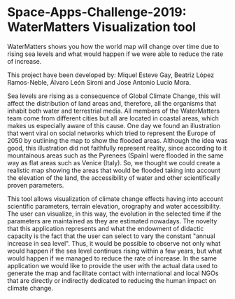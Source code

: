 # Space-Apps-Challenge-2019: WaterMatters Visualization tool

WaterMatters shows you how the world map will change over time due to rising sea levels and what would happen if we were able to reduce the rate of increase.

This project have been developed by: Miquel Esteve Gay, Beatriz López Ramos-Neble, Álvaro León Sironi and Jose Antonio Lucio Mora.

Sea levels are rising as a consequence of Global Climate Change, this will affect the distribution of land areas and, therefore, all the organisms that inhabit both water and terrestrial media. All members of the WaterMatters team come from different cities but all are located in coastal areas, which makes us especially aware of this cause. One day we found an illustration that went viral on social networks which tried to represent the Europe of 2050 by outlining the map to show the flooded areas. Although the idea was good, this illustration did not faithfully represent reality, since according to it mountainous areas such as the Pyrenees (Spain) were flooded in the same way as flat areas such as Venice (Italy). So, we thought we could create a realistic map showing the areas that would be flooded taking into account the elevation of the land, the accessibility of water and other scientifically proven parameters.


This tool allows visualization of climate change effects having into account scientific parameters, terrain elevation, orography and water accessibility. The user can visualize, in this way, the evolution in the selected time if the parameters are maintained as they are estimated nowadays. The novelty that this application represents and what the endowment of didactic capacity is the fact that the user can select to vary the constant "annual increase in sea level". Thus, it would be possible to observe not only what would happen if the sea level continues rising within a few years, but what would happen if we managed to reduce the rate of increase.
In the same application we would like to provide the user with the actual data used to generate the map and facilitate contact with international and local NGOs that are directly or indirectly dedicated to reducing the human impact on climate change.
